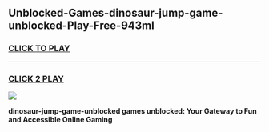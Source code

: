 
## Unblocked-Games-dinosaur-jump-game-unblocked-Play-Free-943ml
<h3>
<a href="https://premium76.site?title=dinosaur-jump-game-unblocked&ref=21A">CLICK TO PLAY</a></h3>
<hr>

<h3>
<a href="https://premium76.site?title=dinosaur-jump-game-unblocked&ref=21A">CLICK 2 PLAY</a>
  
</h3>

<a href="https://premium76.site?title=dinosaur-jump-game-unblocked&ref=21A"><img src="https://clearcache.store/games.png"></a>


**dinosaur-jump-game-unblocked games unblocked: Your Gateway to Fun and Accessible Online Gaming**
